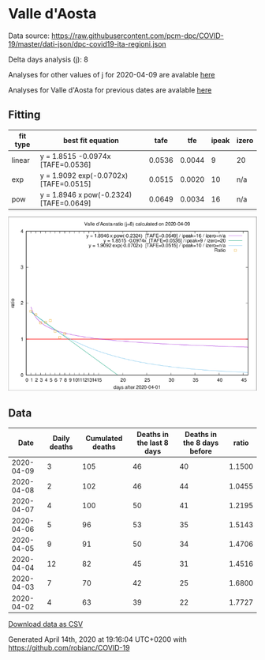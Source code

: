 # Valle d'Aosta

Data source: https://raw.githubusercontent.com/pcm-dpc/COVID-19/master/dati-json/dpc-covid19-ita-regioni.json

Delta days analysis (j): 8

Analyses for other values of j for 2020-04-09 are avalable [here](../2020-04-09/README.md)

Analyses for Valle d'Aosta for previous dates are avalable [here](../README.md)

## Fitting 
|fit type|best fit equation|tafe|tfe|ipeak|izero|
|-------|-----|--------|------|---|---|
|linear|y = 1.8515 -0.0974x  [TAFE=0.0536]|0.0536|0.0044|9|20|
|exp|y = 1.9092 exp(-0.0702x)  [TAFE=0.0515]|0.0515|0.0020|10|n/a|
|pow|y = 1.8946 x pow(-0.2324)  [TAFE=0.0649]|0.0649|0.0034|16|n/a|

![Plot](COVID-19_valle_d'aosta_j8_2020-04-09.png)

## Data
|Date|Daily deaths|Cumulated deaths|Deaths in the last 8 days|Deaths in the 8 days before|ratio|
|----|----------|-----------|-------|--------------------|-----|
|2020-04-09|3|105|46|40|1.1500|
|2020-04-08|2|102|46|44|1.0455|
|2020-04-07|4|100|50|41|1.2195|
|2020-04-06|5|96|53|35|1.5143|
|2020-04-05|9|91|50|34|1.4706|
|2020-04-04|12|82|45|31|1.4516|
|2020-04-03|7|70|42|25|1.6800|
|2020-04-02|4|63|39|22|1.7727|

[Download data as CSV](COVID-19_valle_d'aosta_j8_2020-04-09.csv)

Generated April 14th, 2020 at 19:16:04 UTC+0200 with https://github.com/robianc/COVID-19
